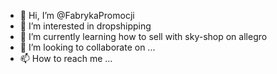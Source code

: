 - 👋 Hi, I’m @FabrykaPromocji
- 👀 I’m interested in dropshipping
- 🌱 I’m currently learning how to sell with sky-shop on allegro
- 💞️ I’m looking to collaborate on ...
- 📫 How to reach me ...

<!---
FabrykaPromocji/FabrykaPromocji is a ✨ special ✨ repository because its `README.md` (this file) appears on your GitHub profile.
You can click the Preview link to take a look at your changes.
--->

